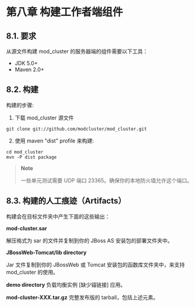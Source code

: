 # 第八章 构建工作者端组件

## 8.1. 要求

从源文件构建 mod_cluster 的服务器端的组件需要以下工具：

* JDK 5.0+
* Maven 2.0+

## 8.2. 构建

构建的步骤:

1. 下载 mod_cluster 源文件

```
git clone git://github.com/modcluster/mod_cluster.git
```

  2. 使用 maven "dist" profile 来构建:

```
cd mod_cluster
mvn -P dist package
```

> **Note**
>
> 一些单元测试需要 UDP 端口 23365。确保你的本地防火墙允许这个端口。

## 8.3. 构建的人工痕迹（Artifacts）

构建会在目标文件夹中产生下面的这些输出：

**mod-cluster.sar**

解压格式为 sar 的文件并复制到你的 JBoss AS 安装包的部署文件夹中。

**JBossWeb-Tomcat/lib directory**

Jar 文件复制到你的 JBossWeb 或 Tomcat 安装包的函数库文件夹中，来支持 mod_cluster 的使用。

**demo directory**
负载均衡实例 [缺少锚链接] 应用。

**mod-cluster-XXX.tar.gz**
完整发布版的 tarball，包括上述元素。